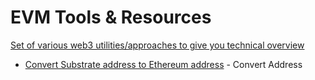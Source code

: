 # EVM Tools & Resources


​[Set of various web3 utilities/approaches to give you technical overview](https://github.com/hicommonwealth/frontier-tester)​

* ​[Convert Substrate address to Ethereum address](https://dev-kodadot.netlify.app/#/toolbox) - Convert Address
